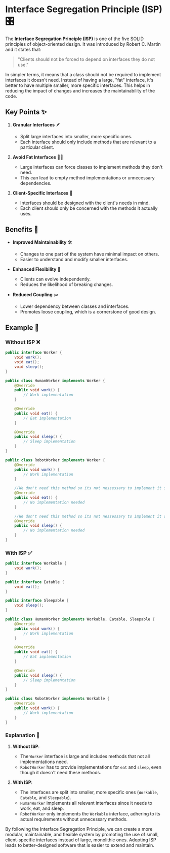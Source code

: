 # Interface Segregation Principle (ISP) 🎛️

The **Interface Segregation Principle (ISP)** is one of the five SOLID principles of object-oriented design. It was introduced by Robert C. Martin and it states that:

> "Clients should not be forced to depend on interfaces they do not use."

In simpler terms, it means that a class should not be required to implement interfaces it doesn't need. Instead of having a large, "fat" interface, it's better to have multiple smaller, more specific interfaces. This helps in reducing the impact of changes and increases the maintainability of the code.

## Key Points ✨

1. **Granular Interfaces** 🪶
    - Split large interfaces into smaller, more specific ones.
    - Each interface should only include methods that are relevant to a particular client.

2. **Avoid Fat Interfaces** 🚫🍔
    - Large interfaces can force classes to implement methods they don't need.
    - This can lead to empty method implementations or unnecessary dependencies.

3. **Client-Specific Interfaces** 🎯
    - Interfaces should be designed with the client's needs in mind.
    - Each client should only be concerned with the methods it actually uses.

## Benefits 🎉

- **Improved Maintainability** 🛠️
    - Changes to one part of the system have minimal impact on others.
    - Easier to understand and modify smaller interfaces.

- **Enhanced Flexibility** 🌈
    - Clients can evolve independently.
    - Reduces the likelihood of breaking changes.

- **Reduced Coupling** ✂️
    - Lower dependency between classes and interfaces.
    - Promotes loose coupling, which is a cornerstone of good design.

## Example 🌟

### Without ISP ❌

```java
public interface Worker {
    void work();
    void eat();
    void sleep();
}

public class HumanWorker implements Worker {
    @Override
    public void work() {
        // Work implementation
    }

    @Override
    public void eat() {
        // Eat implementation
    }

    @Override
    public void sleep() {
        // Sleep implementation
    }
}

public class RobotWorker implements Worker {
    @Override
    public void work() {
        // Work implementation
    }

    //We don't need this method so its not nessessary to implement it so this principle came to avoid this problem and make the classes just implement the needed methods
    @Override
    public void eat() {
        // No implementation needed
    }

    //We don't need this method so its not nessessary to implement it so this principle came to avoid this problem and make the classes just implement the needed methods
    @Override
    public void sleep() {
        // No implementation needed
    }
}
```
### With ISP ✅

```java
public interface Workable {
    void work();
}

public interface Eatable {
    void eat();
}

public interface Sleepable {
    void sleep();
}

public class HumanWorker implements Workable, Eatable, Sleepable {
    @Override
    public void work() {
        // Work implementation
    }

    @Override
    public void eat() {
        // Eat implementation
    }

    @Override
    public void sleep() {
        // Sleep implementation
    }
}

public class RobotWorker implements Workable {
    @Override
    public void work() {
        // Work implementation
    }
}
```
### Explanation 📝

1. **Without ISP**:
    - The `Worker` interface is large and includes methods that not all implementations need.
    - `RobotWorker` has to provide implementations for `eat` and `sleep`, even though it doesn't need these methods.

2. **With ISP**:
    - The interfaces are split into smaller, more specific ones (`Workable`, `Eatable`, and `Sleepable`).
    - `HumanWorker` implements all relevant interfaces since it needs to work, eat, and sleep.
    - `RobotWorker` only implements the `Workable` interface, adhering to its actual requirements without unnecessary methods.

By following the Interface Segregation Principle, we can create a more modular, maintainable, and flexible system by promoting the use of small, client-specific interfaces instead of large, monolithic ones. Adopting ISP leads to better-designed software that is easier to extend and maintain.
